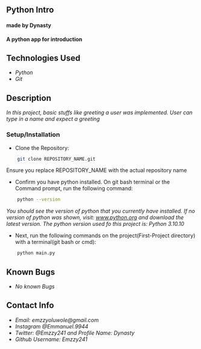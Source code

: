 ## Python Intro
#### made by Dynasty
#### A python app for introduction

## Technologies Used
* _Python_
* _Git_

## Description
_In this project, basic stuffs like greeting a user was implemented. User can type in a name and expect a greeting_

### Setup/Installation
* Clone the Repository:
``` sh
    git clone REPOSITORY_NAME.git
```
Ensure you replace REPOSITORY_NAME with the actual repository name

* Confirm you have python installed. On git bash terminal or the Command prompt, run the following command:
``` sh
    python --version
```
_You should see the version of python that you currently have installed. If no version of python was shown, visit: www.python.org and download the latest version. The python version used fo this project is: Python 3.10.10_

* Next, run the following commands on the project(First-Project directory) with a terminal(git bash or cmd):
``` sh
    python main.py
```

## Known Bugs
* _No known Bugs_

## Contact Info
* _Email: emzzyoluwole@gmail.com_
* _Instagram @Emmanuel.9944_
* _Twitter: @Emzzy241 and Profile Name: Dynasty_
* _Github Username: Emzzy241_
